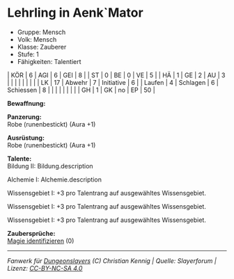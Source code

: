# Lehrling in Aenk`Mator  
- Gruppe: Mensch  
- Volk: Mensch  
- Klasse: Zauberer  
- Stufe: 1  
- Fähigkeiten: Talentiert  


| KÖR    | 6  | AGI      | 6  | GEI        | 8  |
| ST     | 0  | BE       | 0  | VE         | 5  |
| HÄ     | 1  | GE       | 2  | AU         | 3  |
|        |    |          |    |            |    |
| LK     | 17 | Abwehr   | 7  | Initiative | 6  |
| Laufen | 4  | Schlagen | 6  | Schiessen  | 8  |
|        |    |          |    |            |    |
| GH     | 1  | GK       | no | EP         | 50 |


**Bewaffnung:**  


**Panzerung:**  
Robe (runenbestickt) (Aura +1)

**Ausrüstung:**  
Robe (runenbestickt) (Aura +1)

**Talente:**  
Bildung II: Bildung.description

Alchemie I: Alchemie.description

Wissensgebiet I: +3 pro Talentrang auf ausgewähltes Wissensgebiet.

Wissensgebiet I: +3 pro Talentrang auf ausgewähltes Wissensgebiet.

Wissensgebiet I: +3 pro Talentrang auf ausgewähltes Wissensgebiet.


**Zaubersprüche:**  
[Magie identifizieren](/grw/zauber/magie-identifizieren.md) (0)




___
*Fanwerk für [Dungeonslayers](https://www.dungeonslayers.net/) (C) Christian Kennig | Quelle: Slayerforum | Lizenz: [CC-BY-NC-SA 4.0](https://creativecommons.org/licenses/by-nc-sa/4.0/deed.de)*